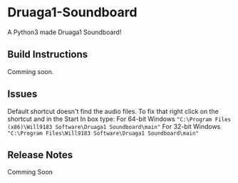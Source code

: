 # Druaga1-Soundboard
A Python3 made Druaga1 Soundboard!

## Build Instructions
Comming soon.

## Issues
Default shortcut doesn't find the audio files. To fix that right click on the shortcut and in the Start In box type:
For 64-bit Windows `"C:\Program Files (x86)\Will9183 Software\Druaga1 Soundboard\main"`
For 32-bit Windows `"C:\Program Files\Will9183 Software\Druaga1 Soundboard\main"`

## Release Notes
Comming Soon
